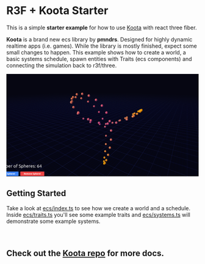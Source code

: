 # R3F + Koota Starter


This is a simple **starter example** for how to use [Koota](https://github.com/pmndrs/koota) with react three fiber.


**Koota** is a brand new ecs library by **pmndrs**. Designed for highly dynamic realtime apps (i.e. games).
While the library is mostly finished, expect some small changes to happen.
This example shows how to create a world, a basic systems schedule, spawn entities with Traits (ecs components)
and connecting the simulation back to r3f/three.


![screenshot](./screenshot.png)


## Getting Started
Take a look at [ecs/index.ts](src%2Fjs%2Fecs%2Findex.ts) to see how we create a world and a schedule.
Inside [ecs/traits.ts](src%2Fjs%2Fecs%2Ftraits.ts) you'll see some example traits and
[ecs/systems.ts](src%2Fjs%2Fecs%2Fsystems.ts) will demonstrate some example systems.<br/><br/><br/>


## Check out the [Koota repo](https://github.com/pmndrs/koota) for more docs. ###



 


